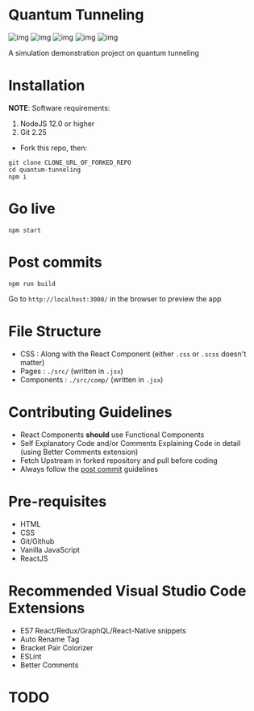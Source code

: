 # Quantum Tunneling

![img](https://img.shields.io/badge/React-17.0.2-blueviolet) ![img](https://img.shields.io/badge/Node-v14.17.1-green) ![img](https://img.shields.io/badge/Status-Work%20In%20Progress-orange) ![img](https://img.shields.io/badge/Version-0.1.0-yellow) ![img](https://img.shields.io/badge/License-GNU%203.0-blue)

A simulation demonstration project on quantum tunneling

# Installation

**NOTE**: Software requirements:
  1) NodeJS 12.0 or higher
  2) Git 2.25

- Fork this repo, then:
```
git clone CLONE_URL_OF_FORKED_REPO
cd quantum-tunneling
npm i
```

# Go live
```
npm start
```

# Post commits
```
npm run build
```

Go to `http://localhost:3000/` in the browser to preview the app

# File Structure

- CSS : Along with the React Component (either `.css` or `.scss` doesn't matter)
- Pages : `./src/` (written in `.jsx`)
- Components : `./src/comp/` (written in `.jsx`)

# Contributing Guidelines

- React Components **should** use Functional Components
- Self Explanatory Code and/or Comments Explaining Code in detail (using Better Comments extension)
- Fetch Upstream in forked repository and pull before coding
- Always follow the [post commit](#post-commits) guidelines

# Pre-requisites
- HTML
- CSS
- Git/Github
- Vanilla JavaScript
- ReactJS

# Recommended Visual Studio Code Extensions
- ES7 React/Redux/GraphQL/React-Native snippets
- Auto Rename Tag
- Bracket Pair Colorizer
- ESLint
- Better Comments

# TODO
